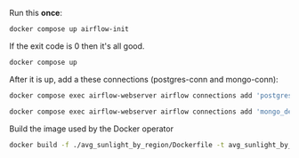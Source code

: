 Run this **once**:
```sh
docker compose up airflow-init
```
If the exit code is 0 then it's all good.

```sh
docker compose up
```

After it is up, add a these connections (postgres-conn and mongo-conn):

```sh
docker compose exec airflow-webserver airflow connections add 'postgres_default' --conn-uri 'postgres://user:password@postgres:5432'

docker compose exec airflow-webserver airflow connections add 'mongo_default' --conn-uri 'mongodb://mongo:27017'
```

Build the image used by the Docker operator
```sh
docker build -f ./avg_sunlight_by_region/Dockerfile -t avg_sunlight_by_region ./avg_sunlight_by_region
```